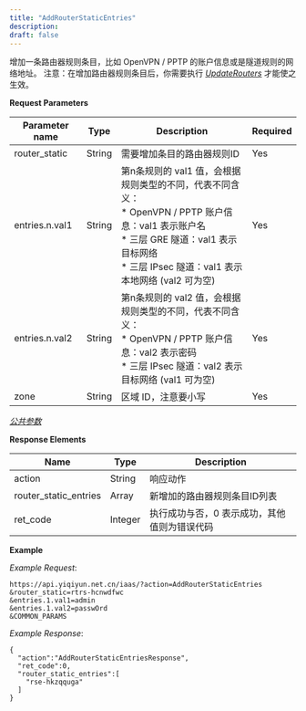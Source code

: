 ```yaml
---
title: "AddRouterStaticEntries"
description: 
draft: false
---
```




增加一条路由器规则条目，比如 OpenVPN / PPTP 的账户信息或是隧道规则的网络地址。 注意：在增加路由器规则条目后，你需要执行 [_UpdateRouters_](../update_routers/) 才能使之生效。

**Request Parameters**

| Parameter name | Type | Description | Required |
| --- | --- | --- | --- |
| router_static | String | 需要增加条目的路由器规则ID | Yes |
| entries.n.val1 | String | 第n条规则的 val1 值，会根据规则类型的不同，代表不同含义：<br/>*   OpenVPN / PPTP 账户信息：val1 表示账户名<br/>*   三层 GRE 隧道：val1 表示目标网络<br/>*   三层 IPsec 隧道：val1 表示本地网络 (val2 可为空) | Yes |
| entries.n.val2 | String | 第n条规则的 val2 值，会根据规则类型的不同，代表不同含义：<br/>*   OpenVPN / PPTP 账户信息：val2 表示密码<br/>*   三层 IPsec 隧道：val2 表示目标网络 (val1 可为空) | Yes |
| zone | String | 区域 ID，注意要小写 | Yes |

[_公共参数_](../../../parameters/)

**Response Elements**

| Name | Type | Description |
| --- | --- | --- |
| action | String | 响应动作 |
| router_static_entries | Array | 新增加的路由器规则条目ID列表 |
| ret_code | Integer | 执行成功与否，0 表示成功，其他值则为错误代码 |

**Example**

_Example Request_:

```
https://api.yiqiyun.net.cn/iaas/?action=AddRouterStaticEntries
&router_static=rtrs-hcnwdfwc
&entries.1.val1=admin
&entries.1.val2=passwOrd
&COMMON_PARAMS
```

_Example Response_:

```
{
  "action":"AddRouterStaticEntriesResponse",
  "ret_code":0,
  "router_static_entries":[
    "rse-hkzqquga"
  ]
}
```
